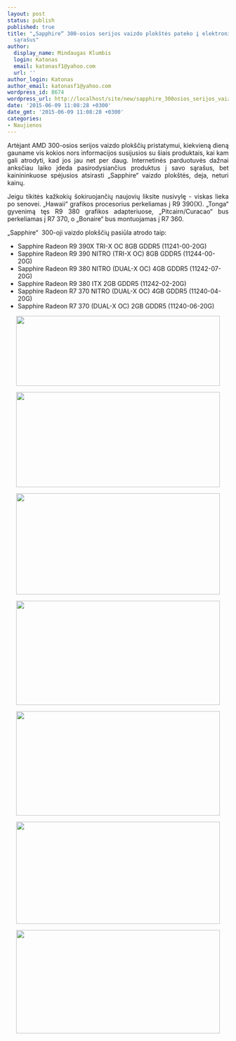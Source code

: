 ```yaml
---
layout: post
status: publish
published: true
title: "„Sapphire“ 300-osios serijos vaizdo plokštės pateko į elektroninių parduotuvių
  sąrašus"
author:
  display_name: Mindaugas Klumbis
  login: Katonas
  email: katonasf1@yahoo.com
  url: ''
author_login: Katonas
author_email: katonasf1@yahoo.com
wordpress_id: 8674
wordpress_url: http://localhost/site/new/sapphire_300osios_serijos_vaizdo_plokstes_pateko_i_elektroniniu_parduotuviu_sarasus/
date: '2015-06-09 11:08:28 +0300'
date_gmt: '2015-06-09 11:08:28 +0300'
categories:
- Naujienos
---
```

<p style="text-align: justify;">
	Artėjant AMD 300-osios serijos vaizdo plok&scaron;čių pristatymui, kiekvieną dieną gauname vis kokios nors informacijos susijusios su &scaron;iais produktais, kai kam gali atrodyti, kad jos jau net per daug. Internetinės parduotuvės dažnai anksčiau laiko įdeda pasirodysiančius produktus į savo sąra&scaron;us, bet kainininkuose spėjusios atsirasti &bdquo;Sapphire&ldquo; vaizdo plok&scaron;tės, deja, neturi kainų.</p>
<p style="text-align: justify;">
	Jeigu tikitės kažkokių &scaron;okiruojančių naujovių liksite nusivylę - viskas lieka po senovei. &bdquo;Hawaii&ldquo; grafikos procesorius perkeliamas į R9 390(X). &bdquo;Tonga&ldquo; gyvenimą tęs R9 380 grafikos adapteriuose, &bdquo;Pitcairn/Curacao&ldquo; bus perkeliamas į R7 370, o &bdquo;Bonaire&ldquo; bus montuojamas į R7 360.</p>
<p style="text-align: justify;">
	&bdquo;Sapphire&ldquo;&nbsp; 300-oji vaizdo plok&scaron;čių pasiūla atrodo taip:</p>
<ul>
<li>
		Sapphire Radeon R9 390X TRI-X OC 8GB GDDR5 (11241-00-20G)</li>
<li>
		Sapphire Radeon R9 390 NITRO (TRI-X OC) 8GB GDDR5 (11244-00-20G)</li>
<li>
		Sapphire Radeon R9 380 NITRO (DUAL-X OC) 4GB GDDR5 (11242-07-20G)</li>
<li>
		Sapphire Radeon R9 380 ITX 2GB GDDR5 (11242-02-20G)</li>
<li>
		Sapphire Radeon R7 370 NITRO (DUAL-X OC) 4GB GDDR5 (11240-04-20G)</li>
<li>
		Sapphire Radeon R7 370 (DUAL-X OC) 2GB GDDR5 (11240-06-20G)</li>
</ul>
<p style="text-align: center;">
	<a href="http://technews.lt/userfiles/SAPPHIRE-R9-390-390X.png"><img alt="" src="http://technews.lt/userfiles/SAPPHIRE-R9-390-390X.png" style="width: 464px; height: 159px;" /></a></p>
<p style="text-align: center;">
	<a href="http://technews.lt/userfiles/SAPPHIRE-AMD-NITRO-R9-380-4G-GDDR5.png"><img alt="" src="http://technews.lt/userfiles/SAPPHIRE-AMD-NITRO-R9-380-4G-GDDR5.png" style="width: 464px; height: 216px;" /></a></p>
<p style="text-align: center;">
	<a href="http://technews.lt/userfiles/SAPPHIRE-AMD-R9-380-2G-GDDR5.png"><img alt="" src="http://technews.lt/userfiles/SAPPHIRE-AMD-R9-380-2G-GDDR5.png" style="width: 464px; height: 230px;" /></a></p>
<p style="text-align: center;">
	<a href="http://technews.lt/userfiles/Sapphire-Nitro-R7-370-4g-GDDR5-PN_-11240-04-20G-.png"><img alt="" src="http://technews.lt/userfiles/Sapphire-Nitro-R7-370-4g-GDDR5-PN_-11240-04-20G-.png" style="width: 464px; height: 237px;" /></a></p>
<p style="text-align: center;">
	<a href="http://technews.lt/userfiles/Sapphire-Nitro-R9-380-4g-GDDR5-PN_-11242-07-20G-.png"><img alt="" src="http://technews.lt/userfiles/Sapphire-Nitro-R9-380-4g-GDDR5-PN_-11242-07-20G-.png" style="width: 464px; height: 237px;" /></a></p>
<p style="text-align: center;">
	<a href="http://technews.lt/userfiles/Sapphire-Nitro-R9-390-8g-GDDR5-PN_-11244-00-20G-.png"><img alt="" src="http://technews.lt/userfiles/Sapphire-Nitro-R9-390-8g-GDDR5-PN_-11244-00-20G-.png" style="width: 464px; height: 232px;" /></a></p>
<p style="text-align: center;">
	<a href="http://technews.lt/userfiles/R7-360-2g-GDDR5-PCI-E-PN_-11243-00-20G-.png"><img alt="" src="http://technews.lt/userfiles/R7-360-2g-GDDR5-PCI-E-PN_-11243-00-20G-.png" style="width: 464px; height: 235px;" /></a></p>
